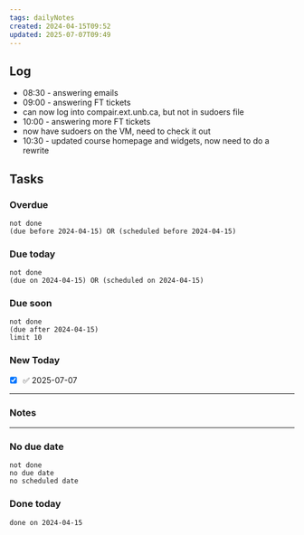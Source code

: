 ```yaml
---
tags: dailyNotes
created: 2024-04-15T09:52
updated: 2025-07-07T09:49
---
```

## Log
- 08:30 - answering emails
- 09:00 - answering FT tickets
- can now log into compair.ext.unb.ca, but not in sudoers file
- 10:00 - answering more FT tickets
- now have sudoers on the VM, need to check it out
- 10:30 - updated course homepage and widgets, now need to do a rewrite

## Tasks
### Overdue
```tasks
not done
(due before 2024-04-15) OR (scheduled before 2024-04-15)
```

### Due today
```tasks
not done
(due on 2024-04-15) OR (scheduled on 2024-04-15)
```

### Due soon
```tasks
not done
(due after 2024-04-15)
limit 10
```

### New Today
- [x] ✅ 2025-07-07
----
### Notes

----
### No due date
```tasks
not done
no due date
no scheduled date
```

### Done today
```tasks
done on 2024-04-15
```
